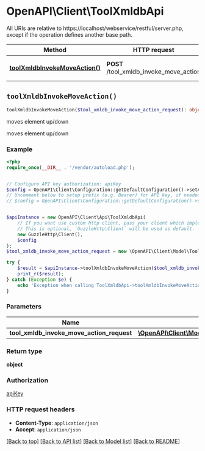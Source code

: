 # OpenAPI\Client\ToolXmldbApi

All URIs are relative to https://localhost/webservice/restful/server.php, except if the operation defines another base path.

| Method | HTTP request | Description |
| ------------- | ------------- | ------------- |
| [**toolXmldbInvokeMoveAction()**](ToolXmldbApi.md#toolXmldbInvokeMoveAction) | **POST** /tool_xmldb_invoke_move_action | moves element up/down |


## `toolXmldbInvokeMoveAction()`

```php
toolXmldbInvokeMoveAction($tool_xmldb_invoke_move_action_request): object
```

moves element up/down

moves element up/down

### Example

```php
<?php
require_once(__DIR__ . '/vendor/autoload.php');


// Configure API key authorization: apiKey
$config = OpenAPI\Client\Configuration::getDefaultConfiguration()->setApiKey('Authorization', 'YOUR_API_KEY');
// Uncomment below to setup prefix (e.g. Bearer) for API key, if needed
// $config = OpenAPI\Client\Configuration::getDefaultConfiguration()->setApiKeyPrefix('Authorization', 'Bearer');


$apiInstance = new OpenAPI\Client\Api\ToolXmldbApi(
    // If you want use custom http client, pass your client which implements `GuzzleHttp\ClientInterface`.
    // This is optional, `GuzzleHttp\Client` will be used as default.
    new GuzzleHttp\Client(),
    $config
);
$tool_xmldb_invoke_move_action_request = new \OpenAPI\Client\Model\ToolXmldbInvokeMoveActionRequest(); // \OpenAPI\Client\Model\ToolXmldbInvokeMoveActionRequest

try {
    $result = $apiInstance->toolXmldbInvokeMoveAction($tool_xmldb_invoke_move_action_request);
    print_r($result);
} catch (Exception $e) {
    echo 'Exception when calling ToolXmldbApi->toolXmldbInvokeMoveAction: ', $e->getMessage(), PHP_EOL;
}
```

### Parameters

| Name | Type | Description  | Notes |
| ------------- | ------------- | ------------- | ------------- |
| **tool_xmldb_invoke_move_action_request** | [**\OpenAPI\Client\Model\ToolXmldbInvokeMoveActionRequest**](../Model/ToolXmldbInvokeMoveActionRequest.md)|  | |

### Return type

**object**

### Authorization

[apiKey](../../README.md#apiKey)

### HTTP request headers

- **Content-Type**: `application/json`
- **Accept**: `application/json`

[[Back to top]](#) [[Back to API list]](../../README.md#endpoints)
[[Back to Model list]](../../README.md#models)
[[Back to README]](../../README.md)
